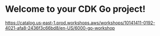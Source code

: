 # Welcome to your CDK Go project!

https://catalog.us-east-1.prod.workshops.aws/workshops/10141411-0192-4021-afa8-2436f3c66bd8/en-US/6000-go-workshop

